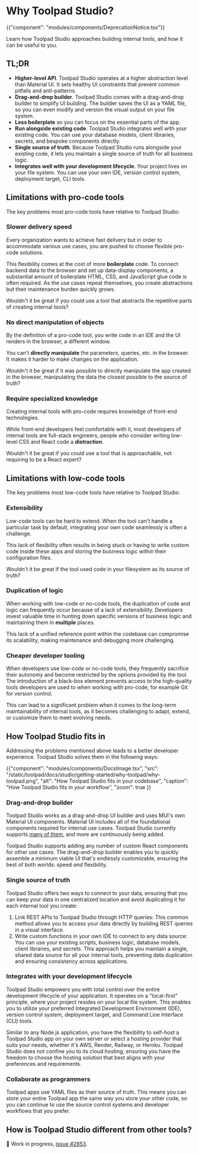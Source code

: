 # Why Toolpad Studio?

{{"component": "modules/components/DeprecationNotice.tsx"}}

<p class="description">Learn how Toolpad Studio approaches building internal tools, and how it can be useful to you.</p>

## TL;DR

- **Higher-level API**. Toolpad Studio operates at a higher abstraction level than Material UI. It sets healthy UI constraints that prevent common pitfalls and anti-patterns.
- **Drag-and-drop builder**. Toolpad Studio comes with a drag-and-drop builder to simplify UI building. The builder saves the UI as a YAML file, so you can even modify and version the visual output on your file system.
- **Less boilerplate** so you can focus on the essential parts of the app.
- **Run alongside existing code**. Toolpad Studio integrates well with your existing code. You can use your database models, client libraries, secrets, and bespoke components directly.
- **Single source of truth**. Because Toolpad Studio runs alongside your existing code, it lets you maintain a single source of truth for all business logic.
- **Integrates well with your development lifecycle**. Your project lives on your file system. You can use your own IDE, version control system, deployment target, CLI tools.

## Limitations with pro-code tools

The key problems most pro-code tools have relative to Toolpad Studio:

### Slower delivery speed

Every organization wants to achieve fast delivery but in order to accommodate various use cases, you are pushed to choose flexible pro-code solutions.

This flexibility comes at the cost of more **boilerplate** code.
To connect backend data to the browser and set up data-display components, a substantial amount of boilerplate HTML, CSS, and JavaScript glue code is often required.
As the use cases repeat themselves, you create abstractions but their maintenance burden quickly grows.

Wouldn't it be great if you could use a tool that abstracts the repetitive parts of creating internal tools?

### No direct manipulation of objects

By the definition of a pro-code tool, you write code in an IDE and the UI renders in the browser, a different window.

You can't **directly manipulate** the parameters, queries, etc. in the browser. It makes it harder to make changes on the application.

Wouldn't it be great if it was possible to directly manipulate the app created in the browser, manipulating the data the closest possible to the source of truth?

### Require specialized knowledge

Creating internal tools with pro-code requires knowledge of front-end technologies.

While front-end developers feel comfortable with it, most developers of internal tools are full-stack engineers, people who consider writing low-level CSS and React code a **distraction**.

Wouldn't it be great if you could use a tool that is approachable, not requiring to be a React expert?

## Limitations with low-code tools

The key problems most low-code tools have relative to Toolpad Studio:

### Extensibility

Low-code tools can be hard to extend. When the tool can't handle a particular task by default, integrating your own code seamlessly is often a challenge.

This lack of flexibility often results in being stuck or having to write custom code inside these apps and storing the business logic within their configuration files.

Wouldn't it be great if the tool used code in your filesystem as its source of truth?

### Duplication of logic

When working with low-code or no-code tools, the duplication of code and logic can frequently occur because of a lack of extensibility.
Developers invest valuable time in hunting down specific versions of business logic and maintaining them in **multiple** places.

This lack of a unified reference point within the codebase can compromise its scalability, making maintenance and debugging more challenging.

### Cheaper developer tooling

When developers use low-code or no-code tools, they frequently sacrifice their autonomy and become restricted by the options provided by the tool.
The introduction of a black-box element prevents access to the high-quality tools developers are used to when working with pro-code, for example Git for version control.

This can lead to a significant problem when it comes to the long-term maintainability of internal tools, as it becomes challenging to adapt, extend, or customize them to meet evolving needs.

## How Toolpad Studio fits in

Addressing the problems mentioned above leads to a better developer experience. Toolpad Studio solves them in the following ways:

{{"component": "modules/components/DocsImage.tsx", "src": "/static/toolpad/docs/studio/getting-started/why-toolpad/why-toolpad.png", "alt": "How Toolpad Studio fits in your codebase", "caption": "How Toolpad Studio fits in your workflow", "zoom": true }}

### Drag-and-drop builder

Toolpad Studio works as a drag-and-drop UI builder and uses MUI's own Material UI components. Material UI includes all of the foundational components required for internal use cases. Toolpad Studio currently supports [many of them](https://mui.com/toolpad/studio/reference/components/), and more are continuously being added.

Toolpad Studio supports adding any number of custom React components for other use cases. The drag-and-drop builder enables you to quickly assemble a minimum viable UI that's endlessly customizable, ensuring the best of both worlds: speed _and_ flexibility.

### Single source of truth

Toolpad Studio offers two ways to connect to your data, ensuring that you can keep your data in one centralized location and avoid duplicating it for each internal tool you create:

1. Link REST APIs to Toolpad Studio through HTTP queries: This common method allows you to access your data directly by building REST queries in a visual interface.
2. Write custom functions in your own IDE to connect to any data source: You can use your existing scripts, business logic, database models, client libraries, and secrets. This approach helps you maintain a single, shared data source for all your internal tools, preventing data duplication and ensuring consistency across applications.

### Integrates with your development lifecycle

Toolpad Studio empowers you with total control over the entire development lifecycle of your application. It operates on a "local-first" principle, where your project resides on your local file system. This enables you to utilize your preferred Integrated Development Environment (IDE), version control system, deployment target, and Command Line Interface (CLI) tools.

Similar to any Node.js application, you have the flexibility to self-host a Toolpad Studio app on your own server or select a hosting provider that suits your needs, whether it's AWS, Render, Railway, or Heroku. Toolpad Studio does not confine you to its cloud hosting, ensuring you have the freedom to choose the hosting solution that best aligns with your preferences and requirements.

### Collaborate as programmers

Toolpad apps use YAML files as their source of truth.
This means you can store your entire Toolpad app the same way you store your other code, so you can continue to use the source control systems and developer workflows that you prefer.

## How is Toolpad Studio different from other tools?

🚧 Work in progress, [issue #2853](https://github.com/mui/toolpad/issues/2853).
